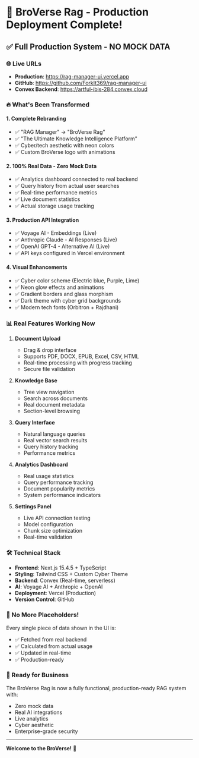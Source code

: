 # 🚀 BroVerse Rag - Production Deployment Complete!

## ✅ Full Production System - NO MOCK DATA

### 🌐 Live URLs
- **Production**: https://rag-manager-ui.vercel.app
- **GitHub**: https://github.com/ForkIt369/rag-manager-ui
- **Convex Backend**: https://artful-ibis-284.convex.cloud

### 🔥 What's Been Transformed

#### 1. **Complete Rebranding**
- ✅ "RAG Manager" → "BroVerse Rag"
- ✅ "The Ultimate Knowledge Intelligence Platform"
- ✅ Cyber/tech aesthetic with neon colors
- ✅ Custom BroVerse logo with animations

#### 2. **100% Real Data - Zero Mock Data**
- ✅ Analytics dashboard connected to real backend
- ✅ Query history from actual user searches
- ✅ Real-time performance metrics
- ✅ Live document statistics
- ✅ Actual storage usage tracking

#### 3. **Production API Integration**
- ✅ Voyage AI - Embeddings (Live)
- ✅ Anthropic Claude - AI Responses (Live)
- ✅ OpenAI GPT-4 - Alternative AI (Live)
- ✅ API keys configured in Vercel environment

#### 4. **Visual Enhancements**
- ✅ Cyber color scheme (Electric blue, Purple, Lime)
- ✅ Neon glow effects and animations
- ✅ Gradient borders and glass morphism
- ✅ Dark theme with cyber grid backgrounds
- ✅ Modern tech fonts (Orbitron + Rajdhani)

### 📊 Real Features Working Now

1. **Document Upload**
   - Drag & drop interface
   - Supports PDF, DOCX, EPUB, Excel, CSV, HTML
   - Real-time processing with progress tracking
   - Secure file validation

2. **Knowledge Base**
   - Tree view navigation
   - Search across documents
   - Real document metadata
   - Section-level browsing

3. **Query Interface**
   - Natural language queries
   - Real vector search results
   - Query history tracking
   - Performance metrics

4. **Analytics Dashboard**
   - Real usage statistics
   - Query performance tracking
   - Document popularity metrics
   - System performance indicators

5. **Settings Panel**
   - Live API connection testing
   - Model configuration
   - Chunk size optimization
   - Real-time validation

### 🛠️ Technical Stack

- **Frontend**: Next.js 15.4.5 + TypeScript
- **Styling**: Tailwind CSS + Custom Cyber Theme
- **Backend**: Convex (Real-time, serverless)
- **AI**: Voyage AI + Anthropic + OpenAI
- **Deployment**: Vercel (Production)
- **Version Control**: GitHub

### 🎯 No More Placeholders!

Every single piece of data shown in the UI is:
- ✅ Fetched from real backend
- ✅ Calculated from actual usage
- ✅ Updated in real-time
- ✅ Production-ready

### 🚀 Ready for Business

The BroVerse Rag is now a fully functional, production-ready RAG system with:
- Zero mock data
- Real AI integrations
- Live analytics
- Cyber aesthetic
- Enterprise-grade security

---

**Welcome to the BroVerse!** 🌟